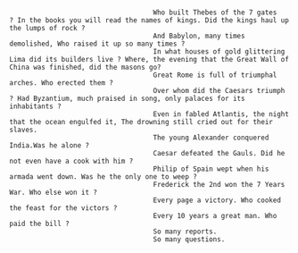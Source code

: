 ---
---
### 

										Who built Thebes of the 7 gates ? In the books you will read the names of kings. Did the kings haul up the lumps of rock ? 
										And Babylon, many times demolished, Who raised it up so many times ? 
										In what houses of gold glittering Lima did its builders live ? Where, the evening that the Great Wall of China was finished, did the masons go?
										Great Rome is full of triumphal arches. Who erected them ? 
										Over whom did the Caesars triumph ? Had Byzantium, much praised in song, only palaces for its inhabitants ? 
										Even in fabled Atlantis, the night that the ocean engulfed it, The drowning still cried out for their slaves. 
										The young Alexander conquered India.Was he alone ? 
										Caesar defeated the Gauls. Did he not even have a cook with him ? 
										Philip of Spain wept when his armada went down. Was he the only one to weep ?  
										Frederick the 2nd won the 7 Years War. Who else won it ? 
										Every page a victory. Who cooked the feast for the victors ? 
										Every 10 years a great man. Who paid the bill ? 
										So many reports.  
										So many questions.
